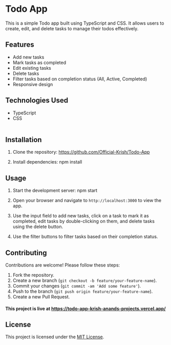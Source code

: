 # Todo App

This is a simple Todo app built using TypeScript and CSS. It allows users to create, edit, and delete tasks to manage their todos effectively.

## Features

- Add new tasks
- Mark tasks as completed
- Edit existing tasks
- Delete tasks
- Filter tasks based on completion status (All, Active, Completed)
- Responsive design

## Technologies Used

- TypeScript
- CSS <br></br>


## Installation

1. Clone the repository:
https://github.com/Official-Krish/Todo-App

2. Install dependencies: npm install


## Usage

1. Start the development server: npm start


2. Open your browser and navigate to `http://localhost:3000` to view the app.

3. Use the input field to add new tasks, click on a task to mark it as completed, edit tasks by double-clicking on them, and delete tasks using the delete button.

4. Use the filter buttons to filter tasks based on their completion status.

## Contributing

Contributions are welcome! Please follow these steps:

1. Fork the repository.
2. Create a new branch (`git checkout -b feature/your-feature-name`).
3. Commit your changes (`git commit -am 'Add some feature'`).
4. Push to the branch (`git push origin feature/your-feature-name`).
5. Create a new Pull Request.


<b><h4>This project is live at https://todo-app-krish-anands-projects.vercel.app/</h4></b>

## License

This project is licensed under the [MIT License](LICENSE).
